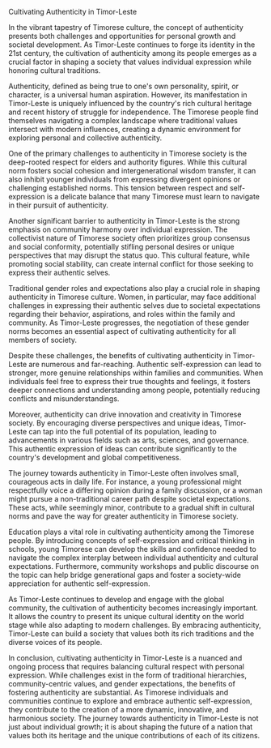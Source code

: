 Cultivating Authenticity in Timor-Leste

In the vibrant tapestry of Timorese culture, the concept of authenticity presents both challenges and opportunities for personal growth and societal development. As Timor-Leste continues to forge its identity in the 21st century, the cultivation of authenticity among its people emerges as a crucial factor in shaping a society that values individual expression while honoring cultural traditions.

Authenticity, defined as being true to one's own personality, spirit, or character, is a universal human aspiration. However, its manifestation in Timor-Leste is uniquely influenced by the country's rich cultural heritage and recent history of struggle for independence. The Timorese people find themselves navigating a complex landscape where traditional values intersect with modern influences, creating a dynamic environment for exploring personal and collective authenticity.

One of the primary challenges to authenticity in Timorese society is the deep-rooted respect for elders and authority figures. While this cultural norm fosters social cohesion and intergenerational wisdom transfer, it can also inhibit younger individuals from expressing divergent opinions or challenging established norms. This tension between respect and self-expression is a delicate balance that many Timorese must learn to navigate in their pursuit of authenticity.

Another significant barrier to authenticity in Timor-Leste is the strong emphasis on community harmony over individual expression. The collectivist nature of Timorese society often prioritizes group consensus and social conformity, potentially stifling personal desires or unique perspectives that may disrupt the status quo. This cultural feature, while promoting social stability, can create internal conflict for those seeking to express their authentic selves.

Traditional gender roles and expectations also play a crucial role in shaping authenticity in Timorese culture. Women, in particular, may face additional challenges in expressing their authentic selves due to societal expectations regarding their behavior, aspirations, and roles within the family and community. As Timor-Leste progresses, the negotiation of these gender norms becomes an essential aspect of cultivating authenticity for all members of society.

Despite these challenges, the benefits of cultivating authenticity in Timor-Leste are numerous and far-reaching. Authentic self-expression can lead to stronger, more genuine relationships within families and communities. When individuals feel free to express their true thoughts and feelings, it fosters deeper connections and understanding among people, potentially reducing conflicts and misunderstandings.

Moreover, authenticity can drive innovation and creativity in Timorese society. By encouraging diverse perspectives and unique ideas, Timor-Leste can tap into the full potential of its population, leading to advancements in various fields such as arts, sciences, and governance. This authentic expression of ideas can contribute significantly to the country's development and global competitiveness.

The journey towards authenticity in Timor-Leste often involves small, courageous acts in daily life. For instance, a young professional might respectfully voice a differing opinion during a family discussion, or a woman might pursue a non-traditional career path despite societal expectations. These acts, while seemingly minor, contribute to a gradual shift in cultural norms and pave the way for greater authenticity in Timorese society.

Education plays a vital role in cultivating authenticity among the Timorese people. By introducing concepts of self-expression and critical thinking in schools, young Timorese can develop the skills and confidence needed to navigate the complex interplay between individual authenticity and cultural expectations. Furthermore, community workshops and public discourse on the topic can help bridge generational gaps and foster a society-wide appreciation for authentic self-expression.

As Timor-Leste continues to develop and engage with the global community, the cultivation of authenticity becomes increasingly important. It allows the country to present its unique cultural identity on the world stage while also adapting to modern challenges. By embracing authenticity, Timor-Leste can build a society that values both its rich traditions and the diverse voices of its people.

In conclusion, cultivating authenticity in Timor-Leste is a nuanced and ongoing process that requires balancing cultural respect with personal expression. While challenges exist in the form of traditional hierarchies, community-centric values, and gender expectations, the benefits of fostering authenticity are substantial. As Timorese individuals and communities continue to explore and embrace authentic self-expression, they contribute to the creation of a more dynamic, innovative, and harmonious society. The journey towards authenticity in Timor-Leste is not just about individual growth; it is about shaping the future of a nation that values both its heritage and the unique contributions of each of its citizens.